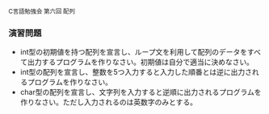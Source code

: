 <small>C言語勉強会 第六回 配列</small>

###  演習問題

* int型の初期値を持つ配列を宣言し、ループ文を利用して配列のデータをすべて出力するプログラムを作りなさい。初期値は自分で適当に決めなさい。  
* int型の配列を宣言し、整数を5つ入力すると入力した順番とは逆に出力されるプログラムを作りなさい。  
* char型の配列を宣言し、文字列を入力すると逆順に出力されるプログラムを作りなさい。ただし入力されるのは英数字のみとする。